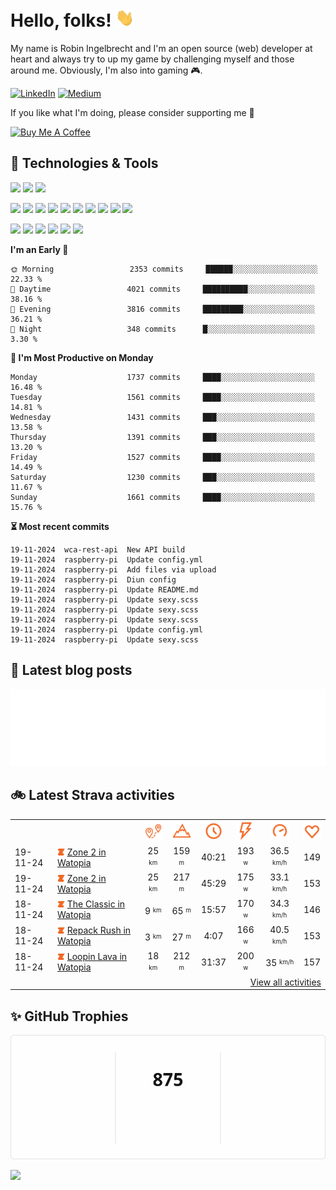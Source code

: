 # Hello, folks! <img src="https://raw.githubusercontent.com/robiningelbrecht/robiningelbrecht/master/wave.gif" width="30">
 
My name is Robin Ingelbrecht and I'm an open source (web) developer at heart and always try to up my game by challenging myself and those around me.
Obviously, I'm also into gaming 🎮.

[![LinkedIn](https://img.shields.io/badge/LinkedIn-0D61B8?style=flat&logo=linkedin&logoColor=white&color=0D61B8)](https://linkedin.com/in/robin-ingelbrecht) 
[![Medium](https://img.shields.io/badge/Medium-2bbc8a?style=flat&logo=medium&logoColor=white&color=2bbc8a)](https://ingelbrechtrobin.medium.com/) 

If you like what I'm doing, please consider supporting me 🙏

<a href="https://www.buymeacoffee.com/ingelbrecht" target="_blank"><img src="https://cdn.buymeacoffee.com/buttons/v2/default-yellow.png" alt="Buy Me A Coffee" style="height: 40px !important;" ></a>

## :wrench: Technologies & Tools
![](https://img.shields.io/badge/OS-Linux-informational?style=flat&logo=linux&logoColor=white&color=2bbc8a)
![](https://img.shields.io/badge/OS-Macos-informational?style=flat&logo=macos&logoColor=white&color=2bbc8a)
![](https://img.shields.io/badge/Editor-phpstorm-informational?style=flat&logo=phpstorm&logoColor=white&color=2bbc8a)

![](https://img.shields.io/badge/Code-Php-informational?style=flat&logo=php&logoColor=white&color=2bbc8a)
![](https://img.shields.io/badge/Framework-Symfony-informational?style=flat&logo=symfony&logoColor=white&color=2bbc8a)
![](https://img.shields.io/badge/Framework-Drupal-informational?style=flat&logo=drupal&logoColor=white&color=2bbc8a)
![](https://img.shields.io/badge/Framework-Laravel-informational?style=flat&logo=laravel&logoColor=white&color=2bbc8a)
![](https://img.shields.io/badge/Code-Python-informational?style=flat&logo=python&logoColor=white&color=2bbc8a)
![](https://img.shields.io/badge/Code-JavaScript-informational?style=flat&logo=javascript&logoColor=white&color=2bbc8a)
![](https://img.shields.io/badge/Code-css3-informational?style=flat&logo=css3&logoColor=white&color=2bbc8a)
![](https://img.shields.io/badge/Code-html5-informational?style=flat&logo=html5&logoColor=white&color=2bbc8a)
![](https://img.shields.io/badge/Code-chart.js-informational?style=flat&logo=chartdotjs&logoColor=white&color=2bbc8a)
![](https://img.shields.io/badge/Shell-Bash-informational?style=flat&logo=gnu-bash&logoColor=white&color=2bbc8a)

![](https://img.shields.io/badge/Tools-MySQL-informational?style=flat&logo=mysql&logoColor=white&color=2bbc8a)
![](https://img.shields.io/badge/Tools-MariaDB-informational?style=flat&logo=mariadb&logoColor=white&color=2bbc8a)
![](https://img.shields.io/badge/Tools-RabbitMQ-informational?style=flat&logo=rabbitmq&logoColor=white&color=2bbc8a)
![](https://img.shields.io/badge/Tools-Redis-informational?style=flat&logo=redis&logoColor=white&color=2bbc8a)
![](https://img.shields.io/badge/Devops-Docker-informational?style=flat&logo=docker&logoColor=white&color=2bbc8a)
![](https://img.shields.io/badge/GitHub-continuous%20integration-informational?style=flat&logo=github%20actions&logoColor=white&color=2bbc8a)

<!--START_SECTION:commits-per-day-time-->
**I&#039;m an Early 🐤**

```text
🌞 Morning                 2353 commits     ██████░░░░░░░░░░░░░░░░░░░   22.33 %
🌆 Daytime                 4021 commits     ██████████░░░░░░░░░░░░░░░   38.16 %
🌃 Evening                 3816 commits     █████████░░░░░░░░░░░░░░░░   36.21 %
🌙 Night                   348 commits      █░░░░░░░░░░░░░░░░░░░░░░░░   3.30 %
```
<!--END_SECTION:commits-per-day-time-->

<!--START_SECTION:commits-per-weekday-->
**📅 I&#039;m Most Productive on Monday**

```text
Monday                    1737 commits     ████░░░░░░░░░░░░░░░░░░░░░   16.48 %
Tuesday                   1561 commits     ████░░░░░░░░░░░░░░░░░░░░░   14.81 %
Wednesday                 1431 commits     ███░░░░░░░░░░░░░░░░░░░░░░   13.58 %
Thursday                  1391 commits     ███░░░░░░░░░░░░░░░░░░░░░░   13.20 %
Friday                    1527 commits     ████░░░░░░░░░░░░░░░░░░░░░   14.49 %
Saturday                  1230 commits     ███░░░░░░░░░░░░░░░░░░░░░░   11.67 %
Sunday                    1661 commits     ████░░░░░░░░░░░░░░░░░░░░░   15.76 %
```
<!--END_SECTION:commits-per-weekday-->

<!--START_SECTION:most-recent-commits-->
**⏳ Most recent commits**
                                        
```text
19-11-2024  wca-rest-api  New API build
19-11-2024  raspberry-pi  Update config.yml
19-11-2024  raspberry-pi  Add files via upload
19-11-2024  raspberry-pi  Diun config
19-11-2024  raspberry-pi  Update README.md
19-11-2024  raspberry-pi  Update sexy.scss
19-11-2024  raspberry-pi  Update sexy.scss
19-11-2024  raspberry-pi  Update sexy.scss
19-11-2024  raspberry-pi  Update config.yml
19-11-2024  raspberry-pi  Update sexy.scss
```
<!--END_SECTION:most-recent-commits-->

## :pencil: Latest blog posts

<a target="_blank" href="https://ingelbrechtrobin.medium.com/"><img src="assets/medium-blog-posts.svg" /></a>

## :bike: Latest Strava activities

<!--START_SECTION:strava-activities-->
<table>
    <tr>
        <th></th>
        <th></th>
        <th align="center"><img src="https://raw.githubusercontent.com/robiningelbrecht/strava-activities/master/public/distance.svg" width="30" alt="distance" title="distance"/></th>
        <th align="center"><img src="https://raw.githubusercontent.com/robiningelbrecht/strava-activities/master/public/elevation.svg" width="30" alt="elevation" title="elevation"/></th>
        <th align="center"><img src="https://raw.githubusercontent.com/robiningelbrecht/strava-activities/master/public/time.svg" width="30" alt="time" title="time"/></th>
        <th align="center"><img src="https://raw.githubusercontent.com/robiningelbrecht/strava-activities/master/public/average-watt.svg" width="30" alt="average watts" title="average watts"/></th>
        <th align="center"><img src="https://raw.githubusercontent.com/robiningelbrecht/strava-activities/master/public/average-speed.svg" width="30" alt="average speed" title="average speed"/></th>
        <th align="center"><img src="https://raw.githubusercontent.com/robiningelbrecht/strava-activities/master/public/heart-rate.svg" width="30" alt="average heart rate" title="average heart rate"/></th>
    </tr>
            <tr>
            <td>19-11-24</td>
            <td>
                                <img src="https://raw.githubusercontent.com/robiningelbrecht/strava-activities/master/public/activity-virtual-ride-zwift.svg" width="12" alt="Zone 2 in Watopia" title="Zone 2 in Watopia"/>
<a href="https://www.strava.com/activities/12937496244" title="Kcal: 446 | Gear: None ">Zone 2 in Watopia</a>
            </td>
            <td align="center">25 <sup><sub>km</sub></sup></td>
            <td align="center">159 <sup><sub>m</sub></sup></td>
            <td align="center">40:21</td>
            <td align="center">193 <sup><sub>w</sub></sup></td>
            <td align="center">36.5 <sup><sub>km/h</sub></sup></td>
            <td align="center">149</td>
        </tr>
            <tr>
            <td>19-11-24</td>
            <td>
                                <img src="https://raw.githubusercontent.com/robiningelbrecht/strava-activities/master/public/activity-virtual-ride-zwift.svg" width="12" alt="Zone 2 in Watopia" title="Zone 2 in Watopia"/>
<a href="https://www.strava.com/activities/12937242168" title="Kcal: 452 | Gear: None ">Zone 2 in Watopia</a>
            </td>
            <td align="center">25 <sup><sub>km</sub></sup></td>
            <td align="center">217 <sup><sub>m</sub></sup></td>
            <td align="center">45:29</td>
            <td align="center">175 <sup><sub>w</sub></sup></td>
            <td align="center">33.1 <sup><sub>km/h</sub></sup></td>
            <td align="center">153</td>
        </tr>
            <tr>
            <td>18-11-24</td>
            <td>
                                <img src="https://raw.githubusercontent.com/robiningelbrecht/strava-activities/master/public/activity-virtual-ride-zwift.svg" width="12" alt="The Classic in Watopia" title="The Classic in Watopia"/>
<a href="https://www.strava.com/activities/12929923778" title="Kcal: 155 | Gear: None ">The Classic in Watopia</a>
            </td>
            <td align="center">9 <sup><sub>km</sub></sup></td>
            <td align="center">65 <sup><sub>m</sub></sup></td>
            <td align="center">15:57</td>
            <td align="center">170 <sup><sub>w</sub></sup></td>
            <td align="center">34.3 <sup><sub>km/h</sub></sup></td>
            <td align="center">146</td>
        </tr>
            <tr>
            <td>18-11-24</td>
            <td>
                                <img src="https://raw.githubusercontent.com/robiningelbrecht/strava-activities/master/public/activity-virtual-ride-zwift.svg" width="12" alt="Repack Rush in Watopia" title="Repack Rush in Watopia"/>
<a href="https://www.strava.com/activities/12929821845" title="Kcal: 38 | Gear: None ">Repack Rush in Watopia</a>
            </td>
            <td align="center">3 <sup><sub>km</sub></sup></td>
            <td align="center">27 <sup><sub>m</sub></sup></td>
            <td align="center">4:07</td>
            <td align="center">166 <sup><sub>w</sub></sup></td>
            <td align="center">40.5 <sup><sub>km/h</sub></sup></td>
            <td align="center">153</td>
        </tr>
            <tr>
            <td>18-11-24</td>
            <td>
                                <img src="https://raw.githubusercontent.com/robiningelbrecht/strava-activities/master/public/activity-virtual-ride-zwift.svg" width="12" alt="Loopin Lava in Watopia" title="Loopin Lava in Watopia"/>
<a href="https://www.strava.com/activities/12929790789" title="Kcal: 362 | Gear: None ">Loopin Lava in Watopia</a>
            </td>
            <td align="center">18 <sup><sub>km</sub></sup></td>
            <td align="center">212 <sup><sub>m</sub></sup></td>
            <td align="center">31:37</td>
            <td align="center">200 <sup><sub>w</sub></sup></td>
            <td align="center">35 <sup><sub>km/h</sub></sup></td>
            <td align="center">157</td>
        </tr>
                <tr>
            <td colspan="8" align="right"><a href="https://github.com/robiningelbrecht/strava-activities#activities">View all activities</a></td>
        </tr>
    </table>

<!--END_SECTION:strava-activities-->

 ## :sparkles: GitHub Trophies

<img src="assets/github-streak-stats.svg"  alt="Robin Ingelbrecht's streak stats"/>

![](https://github-profile-trophy.vercel.app/?username=robiningelbrecht&theme=chalk&no-frame=false&no-bg=true&margin-w=4)
